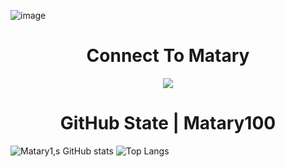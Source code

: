 ![image](https://user-images.githubusercontent.com/92306660/160825969-658d1581-f217-445b-9d75-18d0eab0c42d.png)

<h1 align="center">
Connect To Matary
</h1>


<p align="center">
  <a href="https://github.com/Matary1">
    <img src="https://skillicons.dev/icons?i=figma,discord,linkedin,instagram,twitter,mongodb,vscode,gitlab,github" />
  </a>
</p>
    






<h1 align="center">
    GitHub State | Matary100
</h1>


![Matary1,s GitHub stats](https://github-readme-stats.vercel.app/api?username=Matary1&theme=-yellow&show_icons=true)
![Top Langs](https://github-readme-stats.vercel.app/api/top-langs/?username=Matary1&theme=galexy-yellow&layout=compact)


<div align="center">
 




    
    
